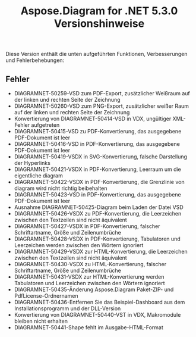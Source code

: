 ﻿---
title: Aspose.Diagram for .NET 5.3.0 Versionshinweise
type: docs
weight: 70
url: /de/net/aspose-diagram-for-net-5-3-0-release-notes/
---
Diese Version enthält die unten aufgeführten Funktionen, Verbesserungen und Fehlerbehebungen:
## **Fehler**
- DIAGRAMNET-50259-VSD zum PDF-Export, zusätzlicher Weißraum auf der linken und rechten Seite der Zeichnung
- DIAGRAMNET-50260-VSD zum PNG-Export, zusätzlicher weißer Raum auf der linken und rechten Seite der Zeichnung
- Konvertierung von DIAGRAMNET-50414-VSD in VDX, ungültiger XML-Fehler aufgetreten
- DIAGRAMNET-50415-VSD zu PDF-Konvertierung, das ausgegebene PDF-Dokument ist leer
- DIAGRAMNET-50416-VSD in PDF-Konvertierung, das ausgegebene PDF-Dokument ist leer
- DIAGRAMNET-50419-VSDX in SVG-Konvertierung, falsche Darstellung der Hyperlinks
- DIAGRAMNET-50421-VSDX in PDF-Konvertierung, Leerraum um die eigentliche diagram
- DIAGRAMNET-50422-VSDX in PDF-Konvertierung, die Grenzlinie von diagram wird nicht richtig beibehalten
- DIAGRAMNET-50423-VSD in PDF-Konvertierung, das ausgegebene PDF-Dokument ist leer
- Ausnahme DIAGRAMNET-50425-Diagram beim Laden der Datei VSD
- DIAGRAMNET-50426-VSDX zu PDF-Konvertierung, die Leerzeichen zwischen den Textzeilen sind nicht äquivalent
- DIAGRAMNET-50427-VSDX in PDF-Konvertierung, falscher Schriftartname, Größe und Zeilenumbrüche
- DIAGRAMNET-50428-VSDX in PDF-Konvertierung, Tabulatoren und Leerzeichen werden zwischen den Wörtern ignoriert
- DIAGRAMNET-50429-VSDX zur HTML-Konvertierung, die Leerzeichen zwischen den Textzeilen sind nicht äquivalent
- DIAGRAMNET-50430-VSDX zu HTML-Konvertierung, falscher Schriftartname, Größe und Zeilenumbrüche
- DIAGRAMNET-50431-VSDX zur HTML-Konvertierung werden Tabulatoren und Leerzeichen zwischen den Wörtern ignoriert
- DIAGRAMNET-50435-Änderung Aspose.Diagram Paket-ZIP- und PdfLicense-Ordnernamen
- DIAGRAMNET-50436-Entfernen Sie das Beispiel-Dashboard aus dem Installationsprogramm und der DLL-Version
- Konvertierung von DIAGRAMNET-50440-VST in VDX, Makromodule bleiben nicht erhalten
- DIAGRAMNET-50441-Shape fehlt im Ausgabe-HTML-Format
